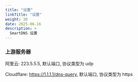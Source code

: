 ```yaml
---
title: "设置"
linkTitle: "设置"
weight: 30
date: 2025-06-16
description: >
  SmartDNS 设置
---
```




### 上游服务器

阿里云: 223.5.5.5, 默认端口, 协议类型为 udp

Cloudflare: https://1.1.1.1/dns-query, 默认端口, 协议类型为 https






